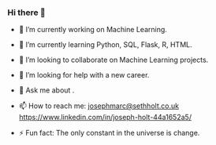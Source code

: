 ### Hi there 👋

- 🔭 I’m currently working on Machine Learning.
- 🌱 I’m currently learning Python, SQL, Flask, R, HTML.
- 👯 I’m looking to collaborate on Machine Learning projects.
- 🤔 I’m looking for help with a new career.
- 💬 Ask me about .
- 📫 How to reach me: josephmarc@sethholt.co.uk
                       https://www.linkedin.com/in/joseph-holt-44a1652a5/

- ⚡ Fun fact: The only constant in the universe is change.
